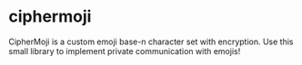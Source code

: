 # ciphermoji

CipherMoji is a custom emoji base-n character set with encryption.  Use this small library to implement private communication with emojis!
